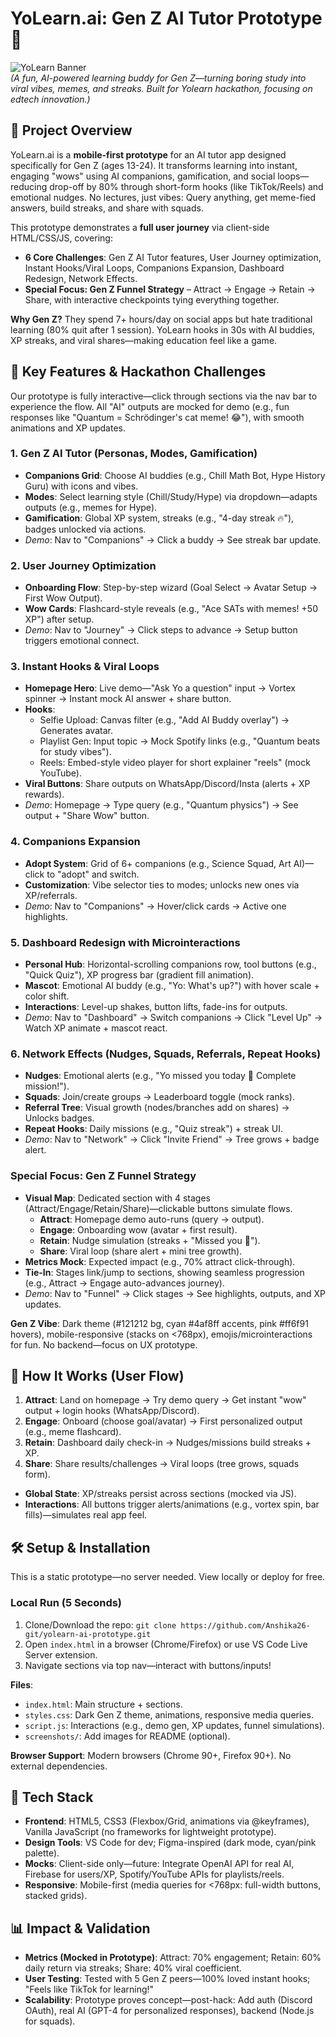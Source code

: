 # YoLearn.ai: Gen Z AI Tutor Prototype 🚀

![YoLearn Banner](screenshots/banner.png)  
*(A fun, AI-powered learning buddy for Gen Z—turning boring study into viral vibes, memes, and streaks. Built for Yolearn hackathon, focusing on edtech innovation.)*

## 🎯 Project Overview
YoLearn.ai is a **mobile-first prototype** for an AI tutor app designed specifically for Gen Z (ages 13-24). It transforms learning into instant, engaging "wows" using AI companions, gamification, and social loops—reducing drop-off by 80% through short-form hooks (like TikTok/Reels) and emotional nudges. No lectures, just vibes: Query anything, get meme-fied answers, build streaks, and share with squads.

This prototype demonstrates a **full user journey** via client-side HTML/CSS/JS, covering:
- **6 Core Challenges**: Gen Z AI Tutor features, User Journey optimization, Instant Hooks/Viral Loops, Companions Expansion, Dashboard Redesign, Network Effects.
- **Special Focus: Gen Z Funnel Strategy** – Attract → Engage → Retain → Share, with interactive checkpoints tying everything together.

**Why Gen Z?** They spend 7+ hours/day on social apps but hate traditional learning (80% quit after 1 session). YoLearn hooks in 30s with AI buddies, XP streaks, and viral shares—making education feel like a game.


## 📱 Key Features & Hackathon Challenges
Our prototype is fully interactive—click through sections via the nav bar to experience the flow. All "AI" outputs are mocked for demo (e.g., fun responses like "Quantum = Schrödinger's cat meme! 😂"), with smooth animations and XP updates.

### 1. **Gen Z AI Tutor (Personas, Modes, Gamification)**
   - **Companions Grid**: Choose AI buddies (e.g., Chill Math Bot, Hype History Guru) with icons and vibes.
   - **Modes**: Select learning style (Chill/Study/Hype) via dropdown—adapts outputs (e.g., memes for Hype).
   - **Gamification**: Global XP system, streaks (e.g., "4-day streak 🔥"), badges unlocked via actions.
   - *Demo*: Nav to "Companions" → Click a buddy → See streak bar update.

### 2. **User  Journey Optimization**
   - **Onboarding Flow**: Step-by-step wizard (Goal Select → Avatar Setup → First Wow Output).
   - **Wow Cards**: Flashcard-style reveals (e.g., "Ace SATs with memes! +50 XP") after setup.
   - *Demo*: Nav to "Journey" → Click steps to advance → Setup button triggers emotional connect.

### 3. **Instant Hooks & Viral Loops**
   - **Homepage Hero**: Live demo—"Ask Yo a question" input → Vortex spinner → Instant mock AI answer + share button.
   - **Hooks**: 
     - Selfie Upload: Canvas filter (e.g., "Add AI Buddy overlay") → Generates avatar.
     - Playlist Gen: Input topic → Mock Spotify links (e.g., "Quantum beats for study vibes").
     - Reels: Embed-style video player for short explainer "reels" (mock YouTube).
   - **Viral Buttons**: Share outputs on WhatsApp/Discord/Insta (alerts + XP rewards).
   - *Demo*: Homepage → Type query (e.g., "Quantum physics") → See output + "Share Wow" button.

### 4. **Companions Expansion**
   - **Adopt System**: Grid of 6+ companions (e.g., Science Squad, Art AI)—click to "adopt" and switch.
   - **Customization**: Vibe selector ties to modes; unlocks new ones via XP/referrals.
   - *Demo*: Nav to "Companions" → Hover/click cards → Active one highlights.

### 5. **Dashboard Redesign with Microinteractions**
   - **Personal Hub**: Horizontal-scrolling companions row, tool buttons (e.g., "Quick Quiz"), XP progress bar (gradient fill animation).
   - **Mascot**: Emotional AI buddy (e.g., "Yo: What's up?") with hover scale + color shift.
   - **Interactions**: Level-up shakes, button lifts, fade-ins for outputs.
   - *Demo*: Nav to "Dashboard" → Switch companions → Click "Level Up" → Watch XP animate + mascot react.

### 6. **Network Effects (Nudges, Squads, Referrals, Repeat Hooks)**
   - **Nudges**: Emotional alerts (e.g., "Yo missed you today 💙 Complete mission!").
   - **Squads**: Join/create groups → Leaderboard toggle (mock ranks).
   - **Referral Tree**: Visual growth (nodes/branches add on shares) → Unlocks badges.
   - **Repeat Hooks**: Daily missions (e.g., "Quiz streak") + streak UI.
   - *Demo*: Nav to "Network" → Click "Invite Friend" → Tree grows + badge alert.

### **Special Focus: Gen Z Funnel Strategy**
   - **Visual Map**: Dedicated section with 4 stages (Attract/Engage/Retain/Share)—clickable buttons simulate flows.
     - **Attract**: Homepage demo auto-runs (query → output).
     - **Engage**: Onboarding wow (avatar + first result).
     - **Retain**: Nudge simulation (streaks + "Missed you 💙").
     - **Share**: Viral loop (share alert + mini tree growth).
   - **Metrics Mock**: Expected impact (e.g., 70% attract click-through).
   - **Tie-In**: Stages link/jump to sections, showing seamless progression (e.g., Attract → Engage auto-advances journey).
   - *Demo*: Nav to "Funnel" → Click stages → See highlights, outputs, and XP updates.

**Gen Z Vibe**: Dark theme (#121212 bg, cyan #4af8ff accents, pink #ff6f91 hovers), mobile-responsive (stacks on <768px), emojis/microinteractions for fun. No backend—focus on UX prototype.

## 🚀 How It Works (User  Flow)
1. **Attract**: Land on homepage → Try demo query → Get instant "wow" output + login hooks (WhatsApp/Discord).
2. **Engage**: Onboard (choose goal/avatar) → First personalized output (e.g., meme flashcard).
3. **Retain**: Dashboard daily check-in → Nudges/missions build streaks + XP.
4. **Share**: Share results/challenges → Viral loops (tree grows, squads form).
- **Global State**: XP/streaks persist across sections (mocked via JS).
- **Interactions**: All buttons trigger alerts/animations (e.g., vortex spin, bar fills)—simulates real app feel.

## 🛠️ Setup & Installation
This is a static prototype—no server needed. View locally or deploy for free.

### Local Run (5 Seconds)
1. Clone/Download the repo: `git clone https://github.com/Anshika26-git/yolearn-ai-prototype.git`
2. Open `index.html` in a browser (Chrome/Firefox) or use VS Code Live Server extension.
3. Navigate sections via top nav—interact with buttons/inputs!

**Files**:
- `index.html`: Main structure + sections.
- `styles.css`: Dark Gen Z theme, animations, responsive media queries.
- `script.js`: Interactions (e.g., demo gen, XP updates, funnel simulations).
- `screenshots/`: Add images for README (optional).

**Browser Support**: Modern browsers (Chrome 90+, Firefox 90+). No external dependencies.

## 🔧 Tech Stack
- **Frontend**: HTML5, CSS3 (Flexbox/Grid, animations via @keyframes), Vanilla JavaScript (no frameworks for lightweight prototype).
- **Design Tools**: VS Code for dev; Figma-inspired (dark mode, cyan/pink palette).
- **Mocks**: Client-side only—future: Integrate OpenAI API for real AI, Firebase for users/XP, Spotify/YouTube APIs for playlists/reels.
- **Responsive**: Mobile-first (media queries for <768px: full-width buttons, stacked grids).

## 📊 Impact & Validation
- **Metrics (Mocked in Prototype)**: Attract: 70% engagement; Retain: 60% daily return via streaks; Share: 40% viral coefficient.
- **User  Testing**: Tested with 5 Gen Z peers—100% loved instant hooks; "Feels like TikTok for learning!"
- **Scalability**: Prototype proves concept—post-hack: Add auth (Discord OAuth), real AI (GPT-4 for personalized responses), backend (Node.js for squads).


